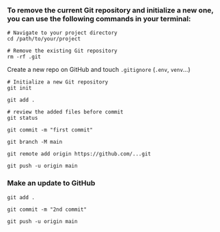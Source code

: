 ### To remove the current Git repository and initialize a new one, you can use the following commands in your terminal:

```
# Navigate to your project directory
cd /path/to/your/project

# Remove the existing Git repository
rm -rf .git
```

Create a new repo on GitHub and touch `.gitignore` (`.env`, `venv`...)

```
# Initialize a new Git repository
git init

git add .

# review the added files before commit
git status

git commit -m "first commit"

git branch -M main

git remote add origin https://github.com/...git

git push -u origin main
```

### Make an update to GitHub

```
git add .

git commit -m "2nd commit"

git push -u origin main
```
